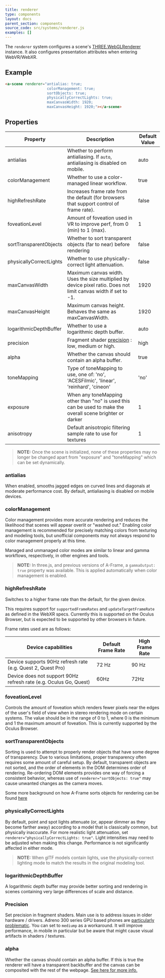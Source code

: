 ```yaml
---
title: renderer
type: components
layout: docs
parent_section: components
source_code: src/systems/renderer.js
examples: []
---
```


The `renderer` system configures a scene's
[THREE.WebGLRenderer](https://threejs.org/docs/#api/renderers/WebGLRenderer) instance.
It also configures presentation attributes when entering WebVR/WebXR.

## Example

```html
<a-scene renderer="antialias: true;
                   colorManagement: true;
                   sortObjects: true;
                   physicallyCorrectLights: true;
                   maxCanvasWidth: 1920;
                   maxCanvasHeight: 1920;"></a-scene>
```

## Properties

[precision]: #precision

| Property                | Description                                                                     | Default Value |
|-------------------------|---------------------------------------------------------------------------------|---------------|
| antialias               | Whether to perform antialiasing. If `auto`, antialiasing is disabled on mobile. | auto          |
| colorManagement         | Whether to use a color-managed linear workflow.                                 | true          |
| highRefreshRate         | Increases frame rate from the default (for browsers that support control of frame rate). | false         |
| foveationLevel          | Amount of foveation used in VR to improve perf, from 0 (min) to 1 (max).        | 1             |
| sortTransparentObjects | Whether to sort transparent objects (far to near) before rendering | false |
| physicallyCorrectLights | Whether to use physically-correct light attenuation.                            | false         |
| maxCanvasWidth          | Maximum canvas width. Uses the size multiplied by device pixel ratio. Does not limit canvas width if set to -1.                                | 1920            |
| maxCanvasHeight         | Maximum canvas height. Behaves the same as maxCanvasWidth.                      | 1920          |
| logarithmicDepthBuffer  | Whether to use a logarithmic depth buffer.                                      | auto          |
| precision               | Fragment shader [precision][precision] : low, medium or high.                   | high          |
| alpha                   | Whether the canvas should contain an alpha buffer.                              | true          |
| toneMapping             | Type of toneMapping to use, one of: 'no', 'ACESFilmic', 'linear', 'reinhard', 'cineon'  | 'no'          |
| exposure                | When any toneMapping other than "no" is used this can be used to make the overall scene brighter or darker  | 1          |
| anisotropy              | Default anisotropic filtering sample rate to use for textures                   | 1             |

> **NOTE:** Once the scene is initialized, none of these properties may no longer be changed apart from "exposure" and "toneMapping" which can be set dynamically.

### antialias

When enabled, smooths jagged edges on curved lines and diagonals at moderate performance cost.
By default, antialiasing is disabled on mobile devices.

### colorManagement

Color management provides more accurate rendering and reduces the likelihood that scenes
will appear overlit or "washed out." Enabling color management is recommended for precisely
matching colors from texturing and modeling tools, but unofficial components may not always
respond to color management properly at this time.

Managed and unmanaged color modes are similar to linear and gamma workflows, respectively, in
other engines and tools.

> **NOTE:** In three.js, and previous versions of A-Frame, a `gammaOutput: true` property was
> available. This is applied automatically when color management is enabled.

### highRefreshRate

Switches to a higher frame rate than the default, for the given device.

This requires support for  `supportedFrameRates` and `updateTargetFrameRate` as defined in the WebXR specs.  Currently this is supported on the Oculus Browser, but is expected to be supported by other browsers in future.

Frame rates used are as follows:

| Device capabilities                                          | Default Frame Rate | High Frame Rate |
| ------------------------------------------------------------ | ------------------ | --------------- |
| Device supports 90Hz refresh rate (e.g. Quest 2, Quest Pro)  | 72 Hz              | 90 Hz           |
| Device does not support 90Hz refresh rate (e.g. Oculus Go, Quest) | 60Hz               | 72Hz            |

### foveationLevel

Controls the amount of foveation which renders fewer pixels near the edges of the user's field of view
when in stereo rendering mode on certain systems. The value should be in the range of 0 to 1, where
0 is the minimum and 1 the maximum amount of foveation. This is currently supported by the Oculus Browser.



### sortTransparentObjects

[sorting]: ../introduction/faq.md#what-order-does-a-frame-render-objects-in

Sorting is used to attempt to properly render objects that have some degree of transparency.
Due to various limitations, proper transparency often requires some amount of careful setup.
By default, transparent objects are not sorted, and the order of elements in the DOM determines order of
rendering. Re-ordering DOM elements provides one way of forcing a consistent behavior, whereas
use of `renderer="sortObjects: true"` may cause unwanted changes as the camera moves.

Some more background on how A-Frame sorts objects for rendering can be found [here][sorting]



### physicallyCorrectLights

By default, point and spot lights attenuate (or, appear dimmer as they become farther away)
according to a model that is classically common, but physically inaccurate. For more realistic
light attenuation, set `renderer="physicallyCorrectLights: true"`. Light intensities may need to
be adjusted when making this change. Performance is not significantly affected in either mode.

> **NOTE:** When glTF models contain lights, use the physically-correct lighting mode to match
> the results in the original modeling tool.

### logarithmicDepthBuffer

A logarithmic depth buffer may provide better sorting and rendering in scenes containing very
large differences of scale and distance.

### Precision

Set precision in fragment shaders. Main use is to address issues in older hardware / drivers. Adreno 300 series GPU based phones are [particularly problematic](https://github.com/mrdoob/three.js/issues/14137). You can set to `mediump` as a workaround. It will improve performance, in mobile in particular but be aware that might cause visual artifacts in shaders / textures.

### alpha

Whether the canvas should contain an alpha buffer. If this is true the renderer will have a transparent backbuffer and the canvas can be composited with the rest of the webpage. [See here for more info.](https://webglfundamentals.org/webgl/lessons/webgl-and-alpha.html)
